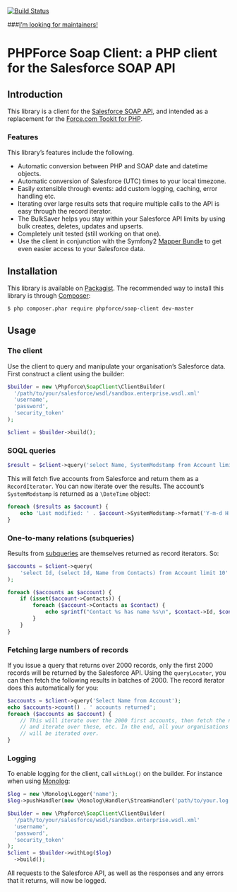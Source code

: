 [![Build Status](https://secure.travis-ci.org/phpforce/soap-client.png?branch=master)](http://travis-ci.org/phpforce/soap-client)

###[I’m looking for maintainers!](https://github.com/phpforce/soap-client/issues/4)


PHPForce Soap Client: a PHP client for the Salesforce SOAP API
==============================================================

Introduction
------------

This library is a client for the
[Salesforce SOAP API](http://www.salesforce.com/us/developer/docs/api/index.htm),
and intended as a replacement for the
[Force.com Tookit for PHP](http://wiki.developerforce.com/page/Force.com_Toolkit_for_PHP).

### Features

This library’s features include the following.

* Automatic conversion between PHP and SOAP date and datetime objects.
* Automatic conversion of Salesforce (UTC) times to your local timezone.
* Easily extensible through events: add custom logging, caching, error handling etc.
* Iterating over large results sets that require multiple calls to the API
  is easy through the record iterator.
* The BulkSaver helps you stay within your Salesforce API limits by using bulk
  creates, deletes, updates and upserts.
* Completely unit tested (still working on that one).
* Use the client in conjunction with the Symfony2
  [Mapper Bundle](https://github.com/ddeboer/DdeboerSalesforceMapperBundle)
  to get even easier access to your Salesforce data.

Installation
------------

This library is available on [Packagist](http://packagist.org/packages/phpforce/soap-client). 
The recommended way to install this library is through [Composer](http://getcomposer.org):

```bash
$ php composer.phar require phpforce/soap-client dev-master
```

Usage
-----

### The client

Use the client to query and manipulate your organisation’s Salesforce data. First construct a client using the builder:

```php
$builder = new \Phpforce\SoapClient\ClientBuilder(
  '/path/to/your/salesforce/wsdl/sandbox.enterprise.wsdl.xml'
  'username',
  'password',
  'security_token'
);

$client = $builder->build();
```

### SOQL queries

```php
$result = $client->query('select Name, SystemModstamp from Account limit 5');
```

This will fetch five accounts from Salesforce and return them as a
`RecordIterator`. You can now iterate over the results. The account’s
`SystemModstamp` is returned as a `\DateTime` object:

```php
foreach ($results as $account) {
    echo 'Last modified: ' . $account->SystemModstamp->format('Y-m-d H:i:') . "\n";
}
```

### One-to-many relations (subqueries)

Results from [subqueries](http://www.salesforce.com/us/developer/docs/api/Content/sforce_api_calls_soql_select.htm) 
are themselves returned as record iterators. So:

```php
$accounts = $client->query(
    'select Id, (select Id, Name from Contacts) from Account limit 10'
);

foreach ($accounts as $account) {
    if (isset($account->Contacts)) {
        foreach ($account->Contacts as $contact) {
            echo sprintf("Contact %s has name %s\n", $contact->Id, $contact->Name);
        }
    }
}
```

### Fetching large numbers of records

If you issue a query that returns over 2000 records, only the first 2000 records
will be returned by the Salesforce API. Using the `queryLocator`, you can then
fetch the following results in batches of 2000. The record iterator does this
automatically for you:

```php
$accounts = $client->query('Select Name from Account');
echo $accounts->count() . ' accounts returned';
foreach ($accounts as $account) {
    // This will iterate over the 2000 first accounts, then fetch the next 2000
    // and iterate over these, etc. In the end, all your organisations’s accounts
    // will be iterated over.
}
```

### Logging

To enable logging for the client, call `withLog()` on the builder. For instance when using [Monolog](https://github.com/Seldaek/monolog):

```php
$log = new \Monolog\Logger('name');  
$log->pushHandler(new \Monolog\Handler\StreamHandler('path/to/your.log'));

$builder = new \Phpforce\SoapClient\ClientBuilder(
  '/path/to/your/salesforce/wsdl/sandbox.enterprise.wsdl.xml'
  'username',
  'password',
  'security_token'
);
$client = $builder->withLog($log)
  ->build();
```

All requests to the Salesforce API, as well as the responses and any errors that it returns, will now be logged.
